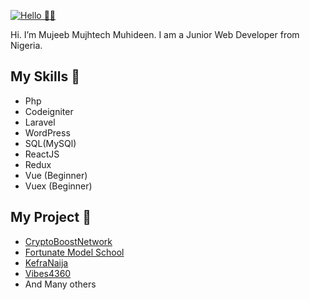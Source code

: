[![Hello 👋🏻](https://res.cloudinary.com/dgqdvqyz3/image/upload/f_auto,q_100/v1594274395/social-media/gh-banner.jpg)](https://natterstefan.me/?utm_source=github.com&utm_medium=gh-profile-natterstefan&utm_campaign=natterstefan)

Hi. I’m Mujeeb Mujhtech Muhideen. I am a Junior Web Developer from Nigeria.


## My Skills 👋

- Php
- Codeigniter
- Laravel
- WordPress
- SQL(MySQl)
- ReactJS
- Redux
- Vue (Beginner)
- Vuex (Beginner)

## My Project 👋

- [CryptoBoostNetwork](https://cryptoboost.network)
- [Fortunate Model School](https://fmsoyo.com.ng)
- [KefraNaija](https://kefranaija.com.ng)
- [Vibes4360](https://vibes4360.com)
- And Many others
